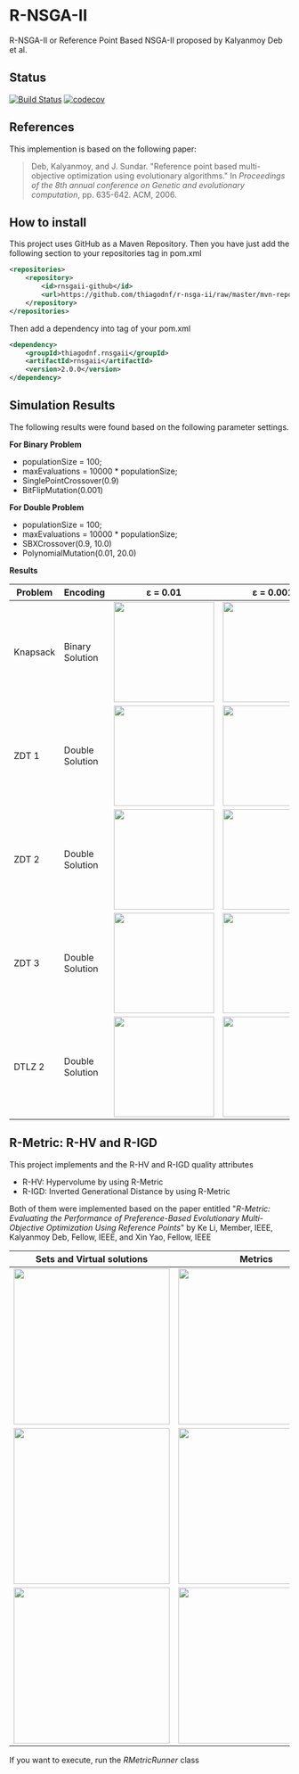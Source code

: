 # R-NSGA-II

R-NSGA-II or Reference Point Based NSGA-II proposed by Kalyanmoy Deb et al.

## Status
[![Build Status](https://travis-ci.org/thiagodnf/r-nsga-ii.svg?branch=master)](https://travis-ci.org/thiagodnf/r-nsga-ii)
[![codecov](https://codecov.io/gh/thiagodnf/r-nsga-ii/branch/master/graph/badge.svg)](https://codecov.io/gh/thiagodnf/r-nsga-ii)

## References
This implemention is based on the following paper:

> Deb, Kalyanmoy, and J. Sundar. "Reference point based multi-objective optimization using evolutionary algorithms." In *Proceedings of the 8th annual conference on Genetic and evolutionary computation*, pp. 635-642. ACM, 2006.

## How to install

This project uses GitHub as a Maven Repository. Then you have just add the following section to your repositories tag in pom.xml

```xml
<repositories>
    <repository>
        <id>rnsgaii-github</id>
        <url>https://github.com/thiagodnf/r-nsga-ii/raw/master/mvn-repo/releases</url>
    </repository>
</repositories>
```

Then add a dependency into tag of your pom.xml

```xml
<dependency>
    <groupId>thiagodnf.rnsgaii</groupId>
    <artifactId>rnsgaii</artifactId>
    <version>2.0.0</version>
</dependency>
```


## Simulation Results

The following results were found based on the following parameter settings.

**For Binary Problem**

 - populationSize = 100;
 - maxEvaluations = 10000 * populationSize;
 - SinglePointCrossover(0.9)
 - BitFlipMutation(0.001)
 
 **For Double Problem**

 - populationSize = 100;
 - maxEvaluations = 10000 * populationSize;
 - SBXCrossover(0.9, 10.0)
 - PolynomialMutation(0.01, 20.0)

**Results**
		
| Problem  | Encoding |  &epsilon; = 0.01 | &epsilon; = 0.001 | &epsilon; =0.0001 |
| ------------- | --- | ------------- |----------- | --------- |
| Knapsack  | Binary Solution | <img width="180px" src="https://raw.githubusercontent.com/thiagodnf/r-nsga-ii/master/src/main/resources/kp/r-nsga-ii-0.01.png">  | <img width="180px" src="https://raw.githubusercontent.com/thiagodnf/r-nsga-ii/master/src/main/resources/kp/r-nsga-ii-0.001.png"> | <img width="180px" src="https://raw.githubusercontent.com/thiagodnf/r-nsga-ii/master/src/main/resources/kp/r-nsga-ii-1.0E-5.png"> |
| ZDT 1  | Double Solution | <img width="180px" src="https://raw.githubusercontent.com/thiagodnf/r-nsga-ii/master/src/main/resources/zdt1/r-nsga-ii-0.01.png">  | <img width="180px" src="https://raw.githubusercontent.com/thiagodnf/r-nsga-ii/master/src/main/resources/zdt1/r-nsga-ii-0.001.png"> | <img width="180px" src="https://raw.githubusercontent.com/thiagodnf/r-nsga-ii/master/src/main/resources/zdt1/r-nsga-ii-1.0E-5.png"> |
| ZDT 2  | Double Solution | <img width="180px" src="https://raw.githubusercontent.com/thiagodnf/r-nsga-ii/master/src/main/resources/zdt2/r-nsga-ii-0.01.png">  | <img width="180px" src="https://raw.githubusercontent.com/thiagodnf/r-nsga-ii/master/src/main/resources/zdt2/r-nsga-ii-0.001.png"> | <img width="180px" src="https://raw.githubusercontent.com/thiagodnf/r-nsga-ii/master/src/main/resources/zdt2/r-nsga-ii-1.0E-5.png"> |
| ZDT 3  | Double Solution | <img width="180px" src="https://raw.githubusercontent.com/thiagodnf/r-nsga-ii/master/src/main/resources/zdt3/r-nsga-ii-0.01.png">  | <img width="180px" src="https://raw.githubusercontent.com/thiagodnf/r-nsga-ii/master/src/main/resources/zdt3/r-nsga-ii-0.001.png"> | <img width="180px" src="https://raw.githubusercontent.com/thiagodnf/r-nsga-ii/master/src/main/resources/zdt3/r-nsga-ii-1.0E-5.png"> |
| DTLZ 2  | Double Solution | <img width="180px" src="https://raw.githubusercontent.com/thiagodnf/r-nsga-ii/master/src/main/resources/dtlz2/r-nsga-ii-0.01.png">  | <img width="180px" src="https://raw.githubusercontent.com/thiagodnf/r-nsga-ii/master/src/main/resources/dtlz2/r-nsga-ii-0.001.png"> | <img width="180px" src="https://raw.githubusercontent.com/thiagodnf/r-nsga-ii/master/src/main/resources/dtlz2/r-nsga-ii-0.0001.png"> |

## R-Metric: R-HV and R-IGD

This project implements and the R-HV and R-IGD quality attributes

- R-HV: Hypervolume by using R-Metric
- R-IGD: Inverted Generational Distance by using R-Metric

Both of them were implemented based on the paper entitled "_R-Metric: Evaluating the Performance of Preference-Based Evolutionary Multi-Objective Optimization Using Reference Points_" by Ke Li, Member, IEEE, Kalyanmoy Deb, Fellow, IEEE, and Xin Yao, Fellow, IEEE 

| Sets and Virtual solutions  | Metrics |
| ------------- | --- |
| <img width="280px" src="https://raw.githubusercontent.com/thiagodnf/r-nsga-ii/master/src/main/resources/r-metric/figure-8-rp-1/pareto-front.png"> | <img width="280px" src="https://raw.githubusercontent.com/thiagodnf/r-nsga-ii/master/src/main/resources/r-metric/figure-8-rp-1/metrics.png">|
| <img width="280px" src="https://raw.githubusercontent.com/thiagodnf/r-nsga-ii/master/src/main/resources/r-metric/figure-8-rp-2/pareto-front.png"> | <img width="280px" src="https://raw.githubusercontent.com/thiagodnf/r-nsga-ii/master/src/main/resources/r-metric/figure-8-rp-2/metrics.png">|
| <img width="280px" src="https://raw.githubusercontent.com/thiagodnf/r-nsga-ii/master/src/main/resources/r-metric/figure-8-rp-3/pareto-front.png"> | <img width="280px" src="https://raw.githubusercontent.com/thiagodnf/r-nsga-ii/master/src/main/resources/r-metric/figure-8-rp-3/metrics.png">|

If you want to execute, run the _RMetricRunner_ class
